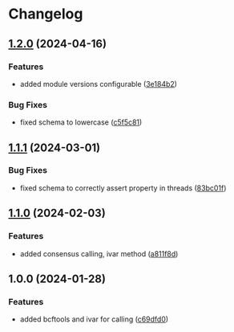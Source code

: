 # Changelog

## [1.2.0](https://github.com/xsitarcik/variants/compare/v1.1.1...v1.2.0) (2024-04-16)


### Features

* added module versions configurable ([3e184b2](https://github.com/xsitarcik/variants/commit/3e184b26675ad865afb2fce770c56582c28e8c7f))


### Bug Fixes

* fixed schema to lowercase ([c5f5c81](https://github.com/xsitarcik/variants/commit/c5f5c81c9cfa1baad327ae240e5d599c736c257d))

## [1.1.1](https://github.com/xsitarcik/variants/compare/v1.1.0...v1.1.1) (2024-03-01)


### Bug Fixes

* fixed schema to correctly assert property in threads ([83bc01f](https://github.com/xsitarcik/variants/commit/83bc01ffde64041dc51c5190cccd298a9068ebab))

## [1.1.0](https://github.com/xsitarcik/variants/compare/v1.0.0...v1.1.0) (2024-02-03)


### Features

* added consensus calling, ivar method ([a811f8d](https://github.com/xsitarcik/variants/commit/a811f8de062d55e6656ab616c36afd38c3dbb06c))

## 1.0.0 (2024-01-28)


### Features

* added bcftools and ivar for calling ([c69dfd0](https://github.com/xsitarcik/variants/commit/c69dfd043349818ed46d7152d5d236667cc736e5))
